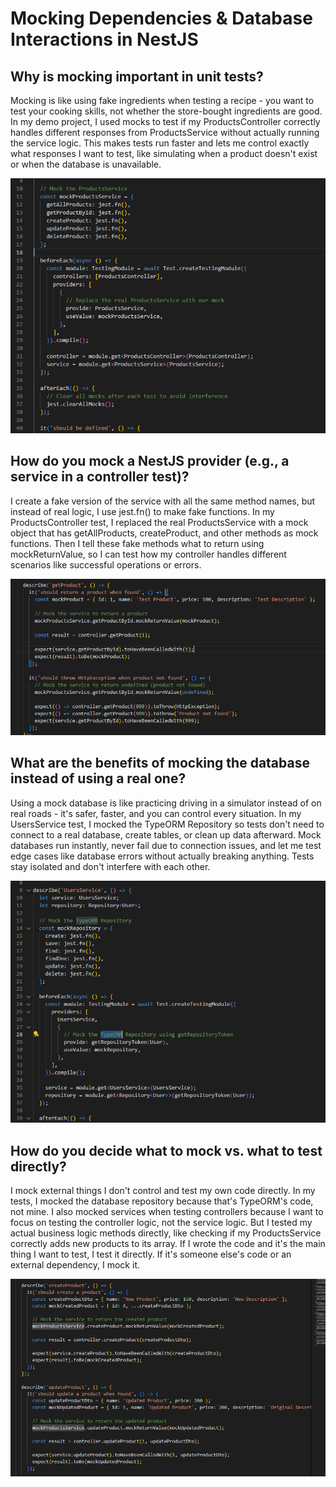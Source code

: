 # Mocking Dependencies & Database Interactions in NestJS

## Why is mocking important in unit tests?

Mocking is like using fake ingredients when testing a recipe - you want to test your cooking skills, not whether the store-bought ingredients are good. In my demo project, I used mocks to test if my ProductsController correctly handles different responses from ProductsService without actually running the service logic. This makes tests run faster and lets me control exactly what responses I want to test, like simulating when a product doesn't exist or when the database is unavailable.

![alt text](image.png)

## How do you mock a NestJS provider (e.g., a service in a controller test)?

I create a fake version of the service with all the same method names, but instead of real logic, I use jest.fn() to make fake functions. In my ProductsController test, I replaced the real ProductsService with a mock object that has getAllProducts, createProduct, and other methods as mock functions. Then I tell these fake methods what to return using mockReturnValue, so I can test how my controller handles different scenarios like successful operations or errors.

![alt text](image-1.png)

## What are the benefits of mocking the database instead of using a real one?

Using a mock database is like practicing driving in a simulator instead of on real roads - it's safer, faster, and you can control every situation. In my UsersService test, I mocked the TypeORM Repository so tests don't need to connect to a real database, create tables, or clean up data afterward. Mock databases run instantly, never fail due to connection issues, and let me test edge cases like database errors without actually breaking anything. Tests stay isolated and don't interfere with each other.

![alt text](image-2.png)

## How do you decide what to mock vs. what to test directly?

I mock external things I don't control and test my own code directly. In my tests, I mocked the database repository because that's TypeORM's code, not mine. I also mocked services when testing controllers because I want to focus on testing the controller logic, not the service logic. But I tested my actual business logic methods directly, like checking if my ProductsService correctly adds new products to its array. If I wrote the code and it's the main thing I want to test, I test it directly. If it's someone else's code or an external dependency, I mock it.

![alt text](image-3.png)